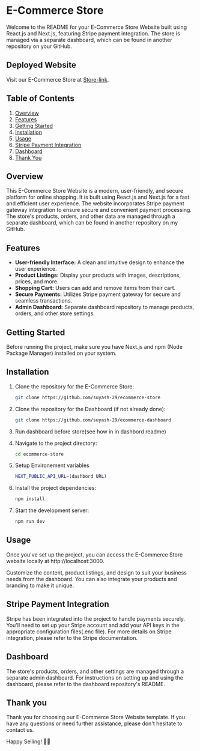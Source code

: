# E-Commerce Store 

Welcome to the README for your E-Commerce Store Website built using React.js and Next.js, featuring Stripe payment integration. The store is managed via a separate dashboard, which can be found in another repository on your GitHub.

## Deployed Website
Visit our E-Commerce Store at [Store-link](https://ecommerce-store-alpha-hazel.vercel.app/).

## Table of Contents

1. [Overview](#overview)
2. [Features](#features)
3. [Getting Started](#getting-started)
4. [Installation](#installation)
5. [Usage](#usage)
6. [Stripe Payment Integration](#stripe-payment-integration)
7. [Dashboard](#dashboard)
8. [Thank You](#Thank-You)

## Overview

This E-Commerce Store Website is a modern, user-friendly, and secure platform for online shopping. It is built using React.js and Next.js for a fast and efficient user experience. The website incorporates Stripe payment gateway integration to ensure secure and convenient payment processing. The store's products, orders, and other data are managed through a separate dashboard, which can be found in another repository on my GitHub.

## Features

- **User-friendly Interface:** A clean and intuitive design to enhance the user experience.
- **Product Listings:** Display your products with images, descriptions, prices, and more.
- **Shopping Cart:** Users can add and remove items from their cart.
- **Secure Payments:** Utilizes Stripe payment gateway for secure and seamless transactions.
- **Admin Dashboard:** Separate dashboard repository to manage products, orders, and other store settings.

## Getting Started

Before running the project, make sure you have Next.js and npm (Node Package Manager) installed on your system.

## Installation

1. Clone the repository for the E-Commerce Store:
   ```bash
   git clone https://github.com/suyash-29/ecommerce-store
   ```

2. Clone the repository for the Dashboard (if not already done):
   ```bash
   git clone https://github.com/suyash-29/ecommerce-dashboard
   ```
3. Run dashboard before store(see how in in dashbord readme) 

4. Navigate to the project directory:
   ```bash
   cd ecommerce-store
   ```
5. Setup Environement variables
   ```bash
   NEXT_PUBLIC_API_URL=(dashbord URL)
   ```
   
6. Install the project dependencies:
   ```bash
   npm install
   ```

7. Start the development server:
   ```bash
   npm run dev
   ```

## Usage

Once you've set up the project, you can access the E-Commerce Store website locally at http://localhost:3000.

Customize the content, product listings, and design to suit your business needs from the dashboard. You can also integrate your products and branding to make it unique.

## Stripe Payment Integration

Stripe has been integrated into the project to handle payments securely. You'll need to set up your Stripe account and add your API keys in the appropriate configuration files(.enc file). For more details on Stripe integration, please refer to the Stripe documentation.

## Dashboard

The store's products, orders, and other settings are managed through a separate admin dashboard. For instructions on setting up and using the dashboard, please refer to the dashboard repository's README.


## Thank you

Thank you for choosing our E-Commerce Store Website template. If you have any questions or need further assistance, please don't hesitate to contact us.

Happy Selling! 🛒🚀
